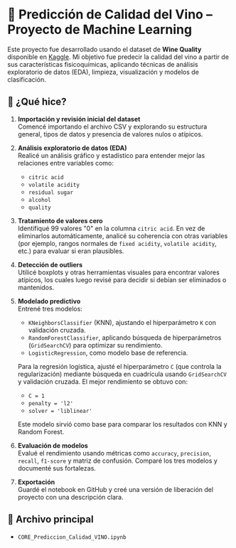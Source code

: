 # 🍷 Predicción de Calidad del Vino – Proyecto de Machine Learning

Este proyecto fue desarrollado usando el dataset de **Wine Quality** disponible en [Kaggle](https://www.kaggle.com/datasets/yasserh/wine-quality-dataset). Mi objetivo fue predecir la calidad del vino a partir de sus características fisicoquímicas, aplicando técnicas de análisis exploratorio de datos (EDA), limpieza, visualización y modelos de clasificación.

## 📌 ¿Qué hice?

1. **Importación y revisión inicial del dataset**  
   Comencé importando el archivo CSV y explorando su estructura general, tipos de datos y presencia de valores nulos o atípicos.

2. **Análisis exploratorio de datos (EDA)**  
   Realicé un análisis gráfico y estadístico para entender mejor las relaciones entre variables como:  
   - `citric acid`  
   - `volatile acidity`  
   - `residual sugar`  
   - `alcohol`  
   - `quality`  

3. **Tratamiento de valores cero**  
   Identifiqué 99 valores "0" en la columna `citric acid`. En vez de eliminarlos automáticamente, analicé su coherencia con otras variables (por ejemplo, rangos normales de `fixed acidity`, `volatile acidity`, etc.) para evaluar si eran plausibles.

4. **Detección de outliers**  
   Utilicé boxplots y otras herramientas visuales para encontrar valores atípicos, los cuales luego revisé para decidir si debían ser eliminados o mantenidos.

5. **Modelado predictivo**  
   Entrené tres modelos:
   - `KNeighborsClassifier` (KNN), ajustando el hiperparámetro `K` con validación cruzada.
   - `RandomForestClassifier`, aplicando búsqueda de hiperparámetros (`GridSearchCV`) para optimizar su rendimiento.
   - `LogisticRegression`, como modelo base de referencia.

   Para la regresión logística, ajusté el hiperparámetro `C` (que controla la regularización) mediante búsqueda en cuadrícula usando `GridSearchCV` y validación cruzada. El mejor rendimiento se obtuvo con:
   - `C = 1`
   - `penalty = 'l2'`
   - `solver = 'liblinear'`

   Este modelo sirvió como base para comparar los resultados con KNN y Random Forest.

6. **Evaluación de modelos**  
   Evalué el rendimiento usando métricas como `accuracy`, `precision`, `recall`, `f1-score` y matriz de confusión. Comparé los tres modelos y documenté sus fortalezas.

7. **Exportación**  
   Guardé el notebook en GitHub y creé una versión de liberación del proyecto con una descripción clara.

## 📁 Archivo principal

- `CORE_Prediccion_Calidad_VINO.ipynb`


